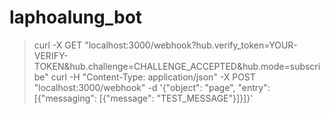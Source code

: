 # laphoalung_bot

> curl -X GET "localhost:3000/webhook?hub.verify_token=YOUR-VERIFY-TOKEN&hub.challenge=CHALLENGE_ACCEPTED&hub.mode=subscribe"
> curl -H "Content-Type: application/json" -X POST "localhost:3000/webhook" -d '{"object": "page", "entry": [{"messaging": [{"message": "TEST_MESSAGE"}]}]}'
